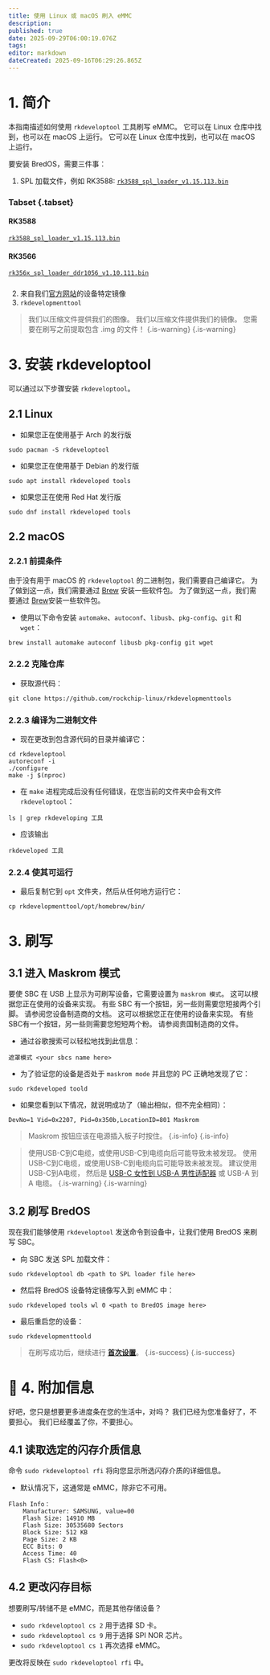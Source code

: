 ```yaml
---
title: 使用 Linux 或 macOS 刷入 eMMC
description:
published: true
date: 2025-09-29T06:00:19.076Z
tags:
editor: markdown
dateCreated: 2025-09-16T06:29:26.865Z
---
```


# 1. 简介

本指南描述如何使用 `rkdeveloptool` 工具刷写 eMMC。 它可以在 Linux 仓库中找到，也可以在 macOS 上运行。 它可以在 Linux 仓库中找到，也可以在 macOS 上运行。

要安装 BredOS，需要三件事：

1. SPL 加载文件，例如 RK3588: [`rk3588_spl_loader_v1.15.113.bin`](https://dl.radxa.com/rock5/sw/images/loader/rk3588_spl_loader_v1.15.113.bin)

### Tabset {.tabset}

#### RK3588

[`rk3588_spl_loader_v1.15.113.bin`](https://dl.radxa.com/rock5/sw/images/loader/rk3588_spl_loader_v1.15.113.bin)

#### RK3566

[`rk356x_spl_loader_ddr1056_v1.10.111.bin`](https://dl.radxa.com/rock3/images/loader/rock-3a/rk356x_spl_loader_ddr1056_v1.10.111.bin)

###

2. 来自我们[官方网站](https://bredos.org/download.html)的设备特定镜像
3. `rkdevelopmenttool`

> 我们以压缩文件提供我们的图像。 我们以压缩文件提供我们的镜像。 您需要在刷写之前提取包含 .img 的文件！
> {.is-warning}
> {.is-warning}

# 3. 安装 rkdeveloptool

可以通过以下步骤安装 `rkdeveloptool`。

## 2.1 Linux

- 如果您正在使用基于 Arch 的发行版

```
sudo pacman -S rkdeveloptool
```

- 如果您正在使用基于 Debian 的发行版

```
sudo apt install rkdeveloped tools
```

- 如果您正在使用 Red Hat 发行版

```
sudo dnf install rkdeveloped tools
```

## 2.2 macOS

### 2.2.1 前提条件

由于没有用于 macOS 的 `rkdeveloptool` 的二进制包，我们需要自己编译它。 为了做到这一点，我们需要通过 [Brew](https://brew.sh/) 安装一些软件包。 为了做到这一点，我们需要通过 [Brew](https://brew.sh/)安装一些软件包。

- 使用以下命令安装 `automake`、`autoconf`、`libusb`、`pkg-config`、`git` 和 `wget`：

```
brew install automake autoconf libusb pkg-config git wget
```

### 2.2.2 克隆仓库

- 获取源代码：

```
git clone https://github.com/rockchip-linux/rkdevelopmenttools
```

### 2.2.3 编译为二进制文件

- 现在更改到包含源代码的目录并编译它：

```
cd rkdeveloptool
autoreconf -i
./configure
make -j $(nproc)
```

- 在 `make` 进程完成后没有任何错误，在您当前的文件夹中会有文件 `rkdeveloptool`：

```
ls | grep rkdeveloping 工具
```

- 应该输出

```
rkdeveloped 工具
```

### 2.2.4 使其可运行

- 最后复制它到 `opt` 文件夹，然后从任何地方运行它：

```
cp rkdevelopmenttool/opt/homebrew/bin/
```

# 3. 刷写

## 3.1 进入 Maskrom 模式

要使 SBC 在 USB 上显示为可刷写设备，它需要设置为 `maskrom 模式`。 这可以根据您正在使用的设备来实现。 有些 SBC 有一个按钮，另一些则需要您短接两个引脚。 请参阅您设备制造商的文档。 这可以根据您正在使用的设备来实现。 有些SBC有一个按钮，另一些则需要您短短两个粉。 请参阅贵国制造商的文件。

- 通过谷歌搜索可以轻松地找到此信息：

```
遮罩模式 <your sbcs name here>
```

- 为了验证您的设备是否处于 `maskrom mode` 并且您的 PC 正确地发现了它：

```
sudo rkdeveloped toold
```

- 如果您看到以下情况，就说明成功了（输出相似，但不完全相同）：

```
DevNo=1 Vid=0x2207, Pid=0x350b,LocationID=801 Maskrom
```

> Maskrom 按钮应该在电源插入板子时按住。
> {.is-info}
> {.is-info}

> 使用USB-C到C电缆，或使用USB-C到电缆向后可能导致未被发现。
> 使用USB-C到C电缆，或使用USB-C到电缆向后可能导致未被发现。
> 建议使用USB-C到A电缆， 然后是 [USB-C 女性到 USB-A 男性适配器](https://www.aliexpress.com/item/1005004767752226.html) 或 USB-A 到 A 电缆。
> {.is-warning}
> {.is-warning}

## 3.2 刷写 BredOS

现在我们能够使用 `rkdeveloptool` 发送命令到设备中，让我们使用 BredOS 来刷写 SBC。

- 向 SBC 发送 SPL 加载文件：

```
sudo rkdeveloptool db <path to SPL loader file here>
```

- 然后将 BredOS 设备特定镜像写入到 eMMC 中：

```
sudo rkdeveloped tools wl 0 <path to BredOS image here>
```

- 最后重启您的设备：

```
sudo rkdevelopmenttoold
```

> 在刷写成功后，继续进行 [**首次设置**](/en/install/first-setup)。
> {.is-success}
> {.is-success}

# 🚀 4. 附加信息

好吧，您只是想要更多进度条在您的生活中，对吗？ 我们已经为您准备好了，不要担心。 我们已经覆盖了你，不要担心。

## 4.1 读取选定的闪存介质信息

命令 `sudo rkdeveloptool rfi` 将向您显示所选闪存介质的详细信息。

- 默认情况下，这通常是 eMMC，除非它不可用。

```
Flash Info：
	Manufacturer: SAMSUNG, value=00
	Flash Size: 14910 MB
	Flash Size: 30535680 Sectors
	Block Size: 512 KB
	Page Size: 2 KB
	ECC Bits: 0
	Access Time: 40
	Flash CS: Flash<0>
```

## 4.2 更改闪存目标

想要刷写/转储不是 eMMC，而是其他存储设备？

- `sudo rkdeveloptool cs 2` 用于选择 SD 卡。
- `sudo rkdeveloptool cs 9` 用于选择 SPI NOR 芯片。
- `sudo rkdeveloptool cs 1` 再次选择 eMMC。

更改将反映在 `sudo rkdeveloptool rfi` 中。